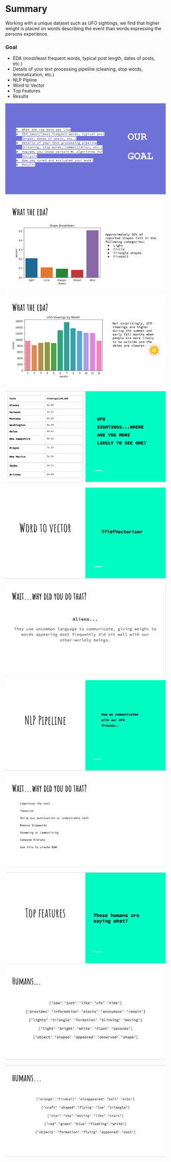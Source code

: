 # Summary
Working with a unique dataset such as UFO sightings, we find that higher weight is placed on words describing the event than words expressing the persons experience. 


### Goal

* EDA (most/least frequent words, typical post length, dates of posts, etc.)
* Details of your text processing pipeline (cleaning, stop words, lemmatization, etc.)
* NLP Pipline
* Word to Vector
* Top Features
* Results


![goals](images/ourgoal.png)

![shapes](images/shapes.png)

![ufopermonth](images/ufopermonth.png)

![sightings](images/sightings.png)

![WTOV](images/vector.png)

![word](images/wait.png)

![nlppipeline](images/nlppiplinetitle.png)

![why](images/why.png)

![featuretitle](images/topfeaturestitle.png)

![feat1](images/topfeatures1.png)

![feat2](images/topfeatures2.png)
